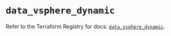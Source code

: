 # `data_vsphere_dynamic`

Refer to the Terraform Registry for docs: [`data_vsphere_dynamic`](https://registry.terraform.io/providers/hashicorp/vsphere/2.9.3/docs/data-sources/dynamic).
